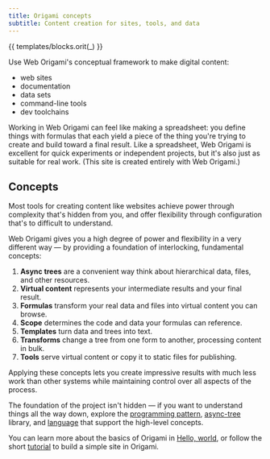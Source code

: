 ```yaml
---
title: Origami concepts
subtitle: Content creation for sites, tools, and data
---
```


{{ templates/blocks.orit(_) }}

Use Web Origami's conceptual framework to make digital content:

- web sites
- documentation
- data sets
- command-line tools
- dev toolchains

Working in Web Origami can feel like making a spreadsheet: you define things with formulas that each yield a piece of the thing you're trying to create and build toward a final result. Like a spreadsheet, Web Origami is excellent for quick experiments or independent projects, but it's also just as suitable for real work. (This site is created entirely with Web Origami.)

## Concepts

Most tools for creating content like websites achieve power through complexity that's hidden from you, and offer flexibility through configuration that's to difficult to understand.

Web Origami gives you a high degree of power and flexibility in a very different way — by providing a foundation of interlocking, fundamental concepts:

1. **Async trees** are a convenient way think about hierarchical data, files, and other resources.
1. **Virtual content** represents your intermediate results and your final result.
1. **Formulas** transform your real data and files into virtual content you can browse.
1. **Scope** determines the code and data your formulas can reference.
1. **Templates** turn data and trees into text.
1. **Transforms** change a tree from one form to another, processing content in bulk.
1. **Tools** serve virtual content or copy it to static files for publishing.

Applying these concepts lets you create impressive results with much less work than other systems while maintaining control over all aspects of the process.

The foundation of the project isn't hidden — if you want to understand things all the way down, explore the [programming pattern](/pattern), [async-tree](/async-tree) library, and [language](/language) that support the high-level concepts.

You can learn more about the basics of Origami in [Hello, world](hello.html), or follow the short [tutorial](tutorial.html) to build a simple site in Origami.
